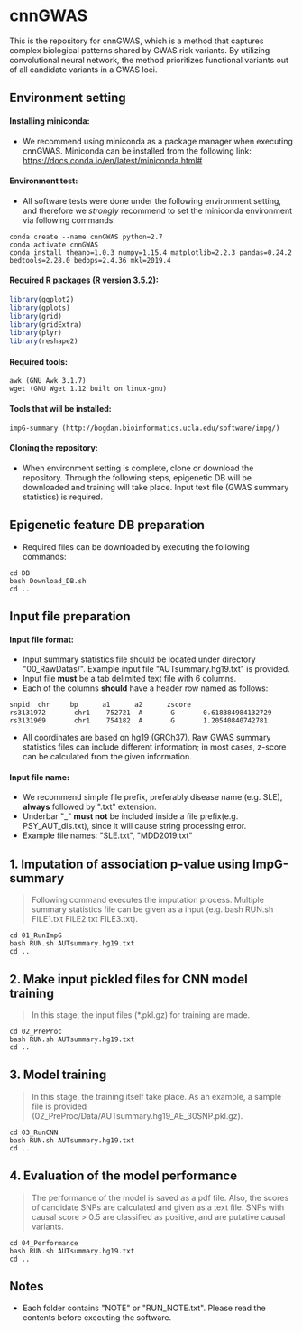 # cnnGWAS
This is the repository for cnnGWAS, which is a method that captures complex biological patterns shared by GWAS risk variants. By utilizing convolutional neural network, the method prioritizes functional variants out of all candidate variants in a GWAS loci. 


## Environment setting
#### Installing miniconda:  
* We recommend using miniconda as a package manager when executing cnnGWAS. Miniconda can be installed from the following link: https://docs.conda.io/en/latest/miniconda.html#


#### Environment test:   
* All software tests were done under the following environment setting, and therefore we *strongly* recommend to set the miniconda environment via following commands: 
```
conda create --name cnnGWAS python=2.7
conda activate cnnGWAS
conda install theano=1.0.3 numpy=1.15.4 matplotlib=2.2.3 pandas=0.24.2 bedtools=2.28.0 bedops=2.4.36 mkl=2019.4
```


#### Required R packages (R version 3.5.2):
```R
library(ggplot2)
library(gplots)
library(grid)
library(gridExtra)
library(plyr)
library(reshape2)
```


#### Required tools:
```
awk (GNU Awk 3.1.7)
wget (GNU Wget 1.12 built on linux-gnu)
```


#### Tools that will be installed:
```
impG-summary (http://bogdan.bioinformatics.ucla.edu/software/impg/)
```

#### Cloning the repository:
* When environment setting is complete, clone or download the repository. Through the following steps, epigenetic DB will be downloaded and training will take place. Input text file (GWAS summary statistics) is required. 



## Epigenetic feature DB preparation  

* Required files can be downloaded by executing the following commands:

```      
cd DB
bash Download_DB.sh 
cd ..
```


## Input file preparation   
#### Input file format: 
* Input summary statistics file should be located under directory "00_RawDatas/". Example input file "AUTsummary.hg19.txt" is provided.
* Input file **must** be a tab delimited text file with 6 columns. 
* Each of the columns **should** have a header row named as follows: 

```
snpid  chr     bp      a1      a2      zscore
rs3131972       chr1    752721  A       G       0.618384984132729
rs3131969       chr1    754182  A       G       1.20540840742781
```

* All coordinates are based on hg19 (GRCh37). Raw GWAS summary statistics files can include different information; in most cases, z-score can be calculated from the given information. 


#### Input file name: 
* We recommend simple file prefix, preferably disease name (e.g. SLE), **always** followed by ".txt" extension. 
* Underbar "_" **must not** be included inside a file prefix(e.g. PSY_AUT_dis.txt), since it will cause string processing error. 
* Example file names: "SLE.txt", "MDD2019.txt"


## 1. Imputation of association p-value using ImpG-summary

> Following command executes the imputation process. Multiple summary statistics file can be given as a input (e.g. bash RUN.sh FILE1.txt FILE2.txt FILE3.txt).

```
cd 01_RunImpG
bash RUN.sh AUTsummary.hg19.txt   
cd ..
```

## 2. Make input pickled files for CNN model training

> In this stage, the input files (*.pkl.gz) for training are made.

```
cd 02_PreProc
bash RUN.sh AUTsummary.hg19.txt 
cd ..
```

## 3. Model training

> In this stage, the training itself take place. As an example, a sample file is provided (02_PreProc/Data/AUTsummary.hg19_AE_30SNP.pkl.gz).

```
cd 03_RunCNN
bash RUN.sh AUTsummary.hg19.txt 
cd ..
```

## 4. Evaluation of the model performance

> The performance of the model is saved as a pdf file. Also, the scores of candidate SNPs are calculated and given as a text file. SNPs with causal score > 0.5 are classified as positive, and are putative causal variants. 

```
cd 04_Performance
bash RUN.sh AUTsummary.hg19.txt
cd ..
```

## Notes
* Each folder contains "NOTE" or "RUN_NOTE.txt". Please read the contents before executing the software. 


